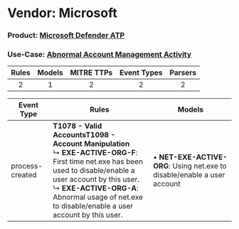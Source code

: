 Vendor: Microsoft
=================
### Product: [Microsoft Defender ATP](../ds_microsoft_microsoft_defender_atp.md)
### Use-Case: [Abnormal Account Management Activity](../../../../UseCases/uc_abnormal_account_management_activity.md)

| Rules | Models | MITRE TTPs | Event Types | Parsers |
|:-----:|:------:|:----------:|:-----------:|:-------:|
|   2   |   1    |     2      |      2      |    2    |

| Event Type      | Rules                                                                                                                                                                                                                                                                                   | Models                                                                       |
| --------------- | --------------------------------------------------------------------------------------------------------------------------------------------------------------------------------------------------------------------------------------------------------------------------------------- | ---------------------------------------------------------------------------- |
| process-created | <b>T1078 - Valid Accounts</b><b>T1098 - Account Manipulation</b><br> ↳ <b>EXE-ACTIVE-ORG-F</b>: First time net.exe has been used to disable/enable a user account by this user.<br> ↳ <b>EXE-ACTIVE-ORG-A</b>: Abnormal usage of net.exe to disable/enable a user account by this user. |  • <b>NET-EXE-ACTIVE-ORG</b>: Using net.exe to disable/enable a user account |